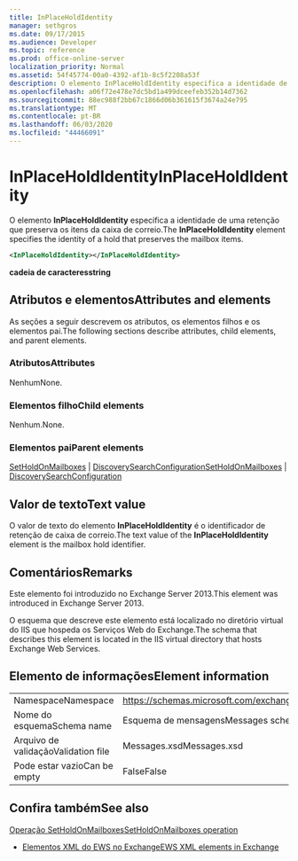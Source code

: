 ```yaml
---
title: InPlaceHoldIdentity
manager: sethgros
ms.date: 09/17/2015
ms.audience: Developer
ms.topic: reference
ms.prod: office-online-server
localization_priority: Normal
ms.assetid: 54f45774-00a0-4392-af1b-8c5f2208a53f
description: O elemento InPlaceHoldIdentity especifica a identidade de uma retenção que preserva os itens da caixa de correio.
ms.openlocfilehash: a06f72e478e7dc5bd1a499dceefeb352b14d7362
ms.sourcegitcommit: 88ec988f2bb67c1866d06b361615f3674a24e795
ms.translationtype: MT
ms.contentlocale: pt-BR
ms.lasthandoff: 06/03/2020
ms.locfileid: "44466091"
---
```

# <a name="inplaceholdidentity"></a><span data-ttu-id="7bd69-103">InPlaceHoldIdentity</span><span class="sxs-lookup"><span data-stu-id="7bd69-103">InPlaceHoldIdentity</span></span>

<span data-ttu-id="7bd69-104">O elemento **InPlaceHoldIdentity** especifica a identidade de uma retenção que preserva os itens da caixa de correio.</span><span class="sxs-lookup"><span data-stu-id="7bd69-104">The **InPlaceHoldIdentity** element specifies the identity of a hold that preserves the mailbox items.</span></span> 
  
```XML
<InPlaceHoldIdentity></InPlaceHoldIdentity>
```

 <span data-ttu-id="7bd69-105">**cadeia de caracteres**</span><span class="sxs-lookup"><span data-stu-id="7bd69-105">**string**</span></span>
## <a name="attributes-and-elements"></a><span data-ttu-id="7bd69-106">Atributos e elementos</span><span class="sxs-lookup"><span data-stu-id="7bd69-106">Attributes and elements</span></span>

<span data-ttu-id="7bd69-107">As seções a seguir descrevem os atributos, os elementos filhos e os elementos pai.</span><span class="sxs-lookup"><span data-stu-id="7bd69-107">The following sections describe attributes, child elements, and parent elements.</span></span>
  
### <a name="attributes"></a><span data-ttu-id="7bd69-108">Atributos</span><span class="sxs-lookup"><span data-stu-id="7bd69-108">Attributes</span></span>

<span data-ttu-id="7bd69-109">Nenhum</span><span class="sxs-lookup"><span data-stu-id="7bd69-109">None.</span></span>
  
### <a name="child-elements"></a><span data-ttu-id="7bd69-110">Elementos filho</span><span class="sxs-lookup"><span data-stu-id="7bd69-110">Child elements</span></span>

<span data-ttu-id="7bd69-111">Nenhum.</span><span class="sxs-lookup"><span data-stu-id="7bd69-111">None.</span></span>
  
### <a name="parent-elements"></a><span data-ttu-id="7bd69-112">Elementos pai</span><span class="sxs-lookup"><span data-stu-id="7bd69-112">Parent elements</span></span>

<span data-ttu-id="7bd69-113">[SetHoldOnMailboxes](setholdonmailboxes.md)  |  [DiscoverySearchConfiguration](discoverysearchconfiguration.md)</span><span class="sxs-lookup"><span data-stu-id="7bd69-113">[SetHoldOnMailboxes](setholdonmailboxes.md) | [DiscoverySearchConfiguration](discoverysearchconfiguration.md)</span></span>
  
## <a name="text-value"></a><span data-ttu-id="7bd69-114">Valor de texto</span><span class="sxs-lookup"><span data-stu-id="7bd69-114">Text value</span></span>

<span data-ttu-id="7bd69-115">O valor de texto do elemento **InPlaceHoldIdentity** é o identificador de retenção de caixa de correio.</span><span class="sxs-lookup"><span data-stu-id="7bd69-115">The text value of the **InPlaceHoldIdentity** element is the mailbox hold identifier.</span></span> 
  
## <a name="remarks"></a><span data-ttu-id="7bd69-116">Comentários</span><span class="sxs-lookup"><span data-stu-id="7bd69-116">Remarks</span></span>

<span data-ttu-id="7bd69-117">Este elemento foi introduzido no Exchange Server 2013.</span><span class="sxs-lookup"><span data-stu-id="7bd69-117">This element was introduced in Exchange Server 2013.</span></span>
  
<span data-ttu-id="7bd69-118">O esquema que descreve este elemento está localizado no diretório virtual do IIS que hospeda os Serviços Web do Exchange.</span><span class="sxs-lookup"><span data-stu-id="7bd69-118">The schema that describes this element is located in the IIS virtual directory that hosts Exchange Web Services.</span></span>
  
## <a name="element-information"></a><span data-ttu-id="7bd69-119">Elemento de informações</span><span class="sxs-lookup"><span data-stu-id="7bd69-119">Element information</span></span>

|||
|:-----|:-----|
|<span data-ttu-id="7bd69-120">Namespace</span><span class="sxs-lookup"><span data-stu-id="7bd69-120">Namespace</span></span>  <br/> |https://schemas.microsoft.com/exchange/services/2006/messages  <br/> |
|<span data-ttu-id="7bd69-121">Nome do esquema</span><span class="sxs-lookup"><span data-stu-id="7bd69-121">Schema name</span></span>  <br/> |<span data-ttu-id="7bd69-122">Esquema de mensagens</span><span class="sxs-lookup"><span data-stu-id="7bd69-122">Messages schema</span></span>  <br/> |
|<span data-ttu-id="7bd69-123">Arquivo de validação</span><span class="sxs-lookup"><span data-stu-id="7bd69-123">Validation file</span></span>  <br/> |<span data-ttu-id="7bd69-124">Messages.xsd</span><span class="sxs-lookup"><span data-stu-id="7bd69-124">Messages.xsd</span></span>  <br/> |
|<span data-ttu-id="7bd69-125">Pode estar vazio</span><span class="sxs-lookup"><span data-stu-id="7bd69-125">Can be empty</span></span>  <br/> |<span data-ttu-id="7bd69-126">False</span><span class="sxs-lookup"><span data-stu-id="7bd69-126">False</span></span>  <br/> |
   
## <a name="see-also"></a><span data-ttu-id="7bd69-127">Confira também</span><span class="sxs-lookup"><span data-stu-id="7bd69-127">See also</span></span>



[<span data-ttu-id="7bd69-128">Operação SetHoldOnMailboxes</span><span class="sxs-lookup"><span data-stu-id="7bd69-128">SetHoldOnMailboxes operation</span></span>](setholdonmailboxes-operation.md)


- [<span data-ttu-id="7bd69-129">Elementos XML do EWS no Exchange</span><span class="sxs-lookup"><span data-stu-id="7bd69-129">EWS XML elements in Exchange</span></span>](ews-xml-elements-in-exchange.md)

